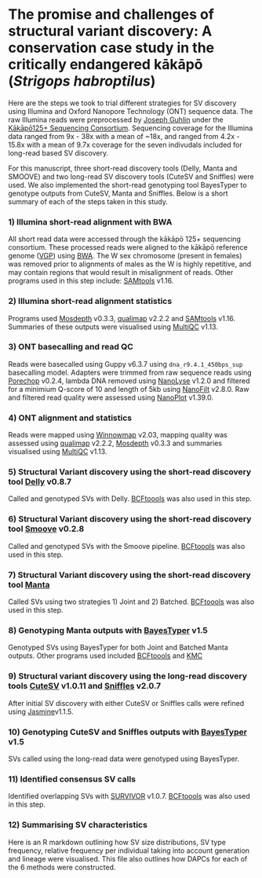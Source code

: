 # The promise and challenges of structural variant discovery: A conservation case study in the critically endangered kākāpō (*Strigops habroptilus*)

Here are the steps we took to trial different strategies for SV discovery using Illumina and Oxford Nanopore Technology (ONT) sequence data. The raw Illumina reads were preprocessed by [Joseph Guhlin](https://github.com/jguhlin) under the [Kākāpō125+ Sequencing Consortium](https://www.doc.govt.nz/our-work/kakapo-recovery/what-we-do/research-for-the-future/kakapo125-gene-sequencing/). Sequencing coverage for the Illumina data ranged from 9x - 38x with a mean of ~18x, and ranged from 4.2x - 15.8x with a mean of 9.7x coverage for the seven indivudals included for long-read based SV discovery.  

For this manuscript, three short-read discovery tools (Delly, Manta and SMOOVE) and two long-read SV discovery tools (CuteSV and Sniffles) were used. We also implemented the short-read genotyping tool BayesTyper to genotype outputs from CuteSV, Manta and Sniffles.  Below is a short summary of each of the steps taken in this study.  

### 1) Illumina short-read alignment with BWA
All short read data were accessed through the kākāpō 125+ sequencing consortium. These processed reads were aligned to the kākāpō reference genome ([VGP](https://www.ncbi.nlm.nih.gov/data-hub/genome/GCF_004027225.2/)) using [BWA](http://bio-bwa.sourceforge.net/). The W sex chromosome (present in females) was removed prior to alignments of males as the W is highly repetitive, and may contain regions that would result in misalignment of reads. Other programs used in this step include: [SAMtools](https://github.com/samtools/samtools) v1.16.  

### 2) Illumina short-read alignment statistics
Programs used [Mosdepth](https://github.com/brentp/mosdepth) v0.3.3, [qualimap](http://qualimap.conesalab.org/) v2.2.2 and [SAMtools](https://github.com/samtools/samtools) v1.16. Summaries of these outputs were visualised using [MultiQC](https://github.com/ewels/MultiQC) v1.13.

### 3) ONT basecalling and read QC
Reads were basecalled using Guppy v6.3.7 using `dna_r9.4.1_450bps_sup` basecalling model. Adapters were trimmed from raw sequence reads using [Porechop](https://github.com/rrwick/Porechop) v0.2.4, lambda DNA removed using [NanoLyse](https://github.com/wdecoster/nanolyse) v1.2.0 and filtered for a minimium Q-score of 10 and length of 5kb using [NanoFilt](https://github.com/wdecoster/nanofilt) v2.8.0. Raw and filtered read quality were assessed using [NanoPlot](https://github.com/wdecoster/NanoPlot) v1.39.0.

### 4) ONT alignment and statistics
Reads were mapped using [Winnowmap](https://github.com/marbl/Winnowmap) v2.03, mapping quality was assessed using [qualimap](http://qualimap.conesalab.org/) v2.2.2, [Mosdepth](https://github.com/brentp/mosdepth) v0.3.3 and summaries visualised using [MultiQC](https://github.com/ewels/MultiQC) v1.13.  

### 5) Structural Variant discovery using the short-read discovery tool [Delly](https://github.com/dellytools/delly) v0.8.7
Called and genotyped SVs with Delly. [BCFtoools](http://samtools.github.io/bcftools/) was also used in this step.

### 6) Structural Variant discovery using the short-read discovery tool [Smoove](https://github.com/brentp/smoove) v0.2.8
Called and genotyped SVs with the Smoove pipeline. [BCFtoools](http://samtools.github.io/bcftools/) was also used in this step.

### 7) Structural Variant discovery using the short-read discovery tool [Manta](https://github.com/Illumina/manta)
Called SVs using two strategies 1) Joint and 2) Batched. [BCFtoools](http://samtools.github.io/bcftools/) was also used in this step.

### 8) Genotyping Manta outputs with [BayesTyper](https://github.com/bioinformatics-centre/BayesTyper) v1.5
Genotyped SVs using BayesTyper for both Joint and Batched Manta outputs. Other programs used included [BCFtoools](http://samtools.github.io/bcftools/) and [KMC](https://github.com/refresh-bio/KMC)

### 9) Structural variant discovery using the long-read discovery tools [CuteSV](https://github.com/tjiangHIT/cuteSV) v1.0.11 and [Sniffles](https://github.com/fritzsedlazeck/Sniffles) v2.0.7
After initial SV discovery with either CuteSV or Sniffles calls were refined using [Jasmine](https://github.com/mkirsche/Jasmine)v1.1.5.

### 10) Genotyping CuteSV and Sniffles outputs with [BayesTyper](https://github.com/bioinformatics-centre/BayesTyper) v1.5
SVs called using the long-read data were genotyped using BayesTyper.  

### 11) Identified consensus SV calls
Identified overlapping SVs with [SURVIVOR](https://github.com/fritzsedlazeck/SURVIVOR) v1.0.7. [BCFtoools](http://samtools.github.io/bcftools/) was also used in this step.

### 12) Summarising SV characteristics
Here is an R markdown outlining how SV size distributions, SV type frequency, relative frequency per individual taking into account generation and lineage were visualised. This file also outlines how DAPCs for each of the 6 methods were constructed.  